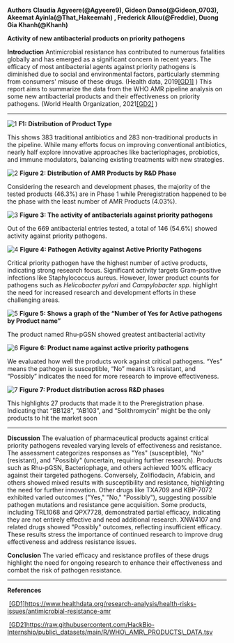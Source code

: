  **Authors**
**Claudia Agyeere(@Agyeere9), Gideon Danso(@Gideon\_0703), Akeemat Ayinla(@That\_Hakeemah) , Frederick Allou(@Freddie), Duong Gia Khanh(@Khanh)**

**Activity of new antibacterial products on priority pathogens**

**Introduction**
Antimicrobial resistance has contributed to numerous fatalities globally and has emerged as a significant concern in recent years. The efficacy of most antibacterial agents against priority pathogens is diminished due to social and environmental factors, particularly stemming from consumers' misuse of these drugs. (Health data, 2019[\[GD1\]](#_msocom_1) )
This report aims to summarize the data from the WHO AMR pipeline analysis on some new antibacterial products and their effectiveness on priority pathogens. (World Health Organization, 2021[\[GD2\]](#_msocom_2) )



****

![1](https://github.com/user-attachments/assets/807a66aa-6f1e-4db2-9f4b-9b8566780e52)
**F1: Distribution of Product Type**

This shows 383 traditional antibiotics and 283 non-traditional products in the pipeline. While many efforts focus on improving conventional antibiotics, nearly half explore innovative approaches like bacteriophages, probiotics, and immune modulators, balancing existing treatments with new strategies.

![2](https://github.com/user-attachments/assets/a82125d4-9ca3-436e-9950-ab016921fa6f)
**Figure 2: Distribution of AMR Products by R\&D Phase**

Considering the research and development phases, the majority of the tested products (46.3%) are in Phase 1 while Preregistration happened to be the phase with the least number of AMR Products (4.03%).

![3](https://github.com/user-attachments/assets/76e82a39-9418-49a8-83c7-b5b627a737d2)
**Figure 3: The activity of antibacterials against priority pathogens**

Out of the 669 antibacterial entries tested, a total of 146 (54.6%) showed activity against priority pathogens.

![4](https://github.com/user-attachments/assets/480c2746-fab5-4882-b58d-8ee110253060)
**Figure 4: Pathogen Activity against Active Priority Pathogens**

Critical priority pathogen have the highest number of active products, indicating strong research focus. Significant activity targets Gram-positive infections like Staphylococcus aureus. However, lower product counts for pathogens such as _Helicobacter pylori_ and _Campylobacter spp_. highlight the need for increased research and development efforts in these challenging areas.


![5](https://github.com/user-attachments/assets/16d4cdc8-19c0-4047-9844-71d6330c4e18)
**Figure 5: Shows a graph of the “Number of Yes for Active pathogens by Product name”**

The product named Rhu-pGSN showed greatest antibacterial activity


![6](https://github.com/user-attachments/assets/d306726c-3689-4cdd-a04b-bf8693a8547b)
**Figure 6: Product name against active priority pathogens**

We evaluated how well the products work against critical pathogens. “Yes” means the pathogen is susceptible, “No” means it’s resistant, and “Possibly” indicates the need for more research to improve effectiveness.


![7](https://github.com/user-attachments/assets/82d64e95-0e32-46a2-9193-1bfc2d1c5c6b)
**Figure 7: Product distribution across R\&D phases**

This highlights 27 products that made it to the Preregistration phase. Indicating that “BB128”, “AB103”, and “Solithromycin” might be the only products to hit the market soon

****

**Discussion**
The evaluation of pharmaceutical products against critical priority pathogens revealed varying levels of effectiveness and resistance. The assessment categorizes responses as "Yes" (susceptible), "No" (resistant), and "Possibly" (uncertain, requiring further research). Products such as Rhu-pGSN, Bacteriophage, and others achieved 100% efficacy against their targeted pathogens. Conversely, Zolifiodacin, Afabicin, and others showed mixed results with susceptibility and resistance, highlighting the need for further innovation. Other drugs like TXA709 and KBP-7072 exhibited varied outcomes ("Yes," "No," "Possibly"), suggesting possible pathogen mutations and resistance gene acquisition. Some products, including TRL1068 and QPX7728, demonstrated partial efficacy, indicating they are not entirely effective and need additional research. XNW4107 and related drugs showed "Possibly" outcomes, reflecting insufficient efficacy. These results stress the importance of continued research to improve drug effectiveness and address resistance issues.

**Conclusion**
The varied efficacy and resistance profiles of these drugs highlight the need for ongoing research to enhance their effectiveness and combat the risk of pathogen resistance.


* * *
**References**


 [\[GD1\]](#_msoanchor_1)https://www.healthdata.org/research-analysis/health-risks-issues/antimicrobial-resistance-amr

 [\[GD2\]](#_msoanchor_2)https://raw.githubusercontent.com/HackBio-Internship/public\_datasets/main/R/WHO\_AMR\_PRODUCTS\_DATA.tsv
